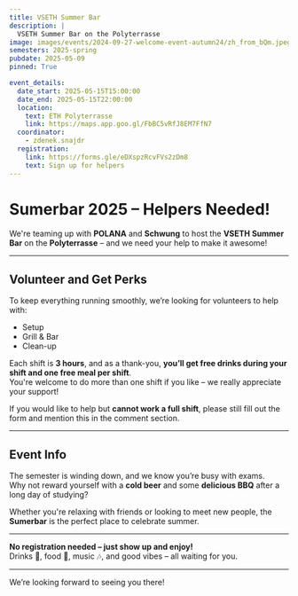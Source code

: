 ```yaml
---
title: VSETH Summer Bar
description: |
  VSETH Summer Bar on the Polyterrasse
image: images/events/2024-09-27-welcome-event-autumn24/zh_from_bQm.jpeg
semesters: 2025-spring
pubdate: 2025-05-09
pinned: True

event_details:
  date_start: 2025-05-15T15:00:00
  date_end: 2025-05-15T22:00:00
  location:
    text: ETH Polyterrasse
    link: https://maps.app.goo.gl/FbBC5vRfJ8EM7FfN7
  coordinator: 
    - zdenek.snajdr
  registration:
    link: https://forms.gle/eDXspzRcvFVs2zDm8
    text: Sign up for helpers
---
```


# Sumerbar 2025 – Helpers Needed!

We're teaming up with **POLANA** and **Schwung** to host the **VSETH Summer Bar** on the **Polyterrasse** – and we need your help to make it awesome!

---

## Volunteer and Get Perks

To keep everything running smoothly, we’re looking for volunteers to help with:

- Setup  
- Grill & Bar  
- Clean-up  

Each shift is **3 hours**, and as a thank-you, **you’ll get free drinks during your shift and one free meal per shift**.  
You're welcome to do more than one shift if you like – we really appreciate your support!

If you would like to help but **cannot work a full shift**, please still fill out the form and mention this in the comment section.

---

## Event Info

The semester is winding down, and we know you’re busy with exams.  
Why not reward yourself with a **cold beer** and some **delicious BBQ** after a long day of studying?

Whether you're relaxing with friends or looking to meet new people, the **Sumerbar** is the perfect place to celebrate summer.

---

**No registration needed – just show up and enjoy!**  
Drinks 🍻, food 🍔, music 🎶, and good vibes – all waiting for you.

---

We’re looking forward to seeing you there!
